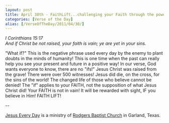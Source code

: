 ```yaml
---
layout: post
title: April 30th - FaithLift...challenging your Faith through the power of
categories: [Verse of the Day]
alias: [/VerseOfTheDay/2011/04/30/]
---
```


_I Corinthians 15:17  
And if Christ be not raised, your faith is vain; ye are yet in your
sins._

"What if?" This is the negative phrase used every day by the enemy
to plant doubts in the minds of humanity! This is one time when the
past can really help you see your present and future in a positive
way! In our verse, God wants everyone to know, there are no "ifs!"
Jesus Christ was raised from the grave! There were over 500
witnesses! Jesus did die, on the cross, for the sins of the world!
The changed life of those who believe cannot be denied! The "if"
applies to your FAITH, not the supposition of what Jesus Christ did!
Your FAITH is not in vain! It will be rewarded with sight, IF you
believe in Him! FAITH LIFT!

 --

<a href=http://jesuseveryday.net>Jesus Every Day</a> is a ministry of <a href=http://rodgersbaptist.net>Rodgers Baptist Church</a> in Garland, Texas.
